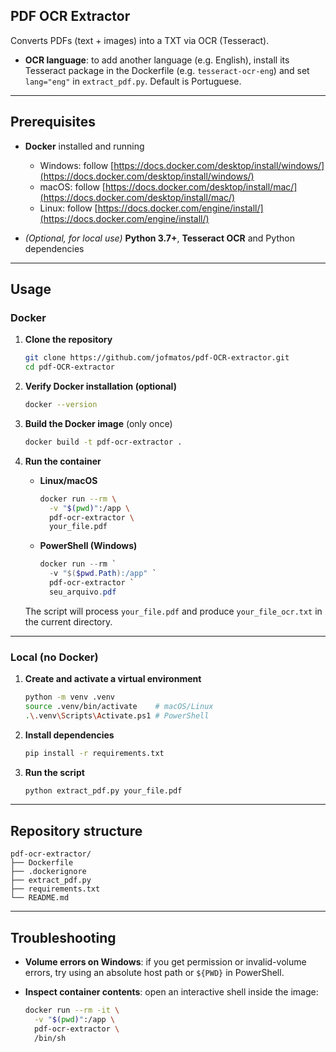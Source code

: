 ## PDF OCR Extractor

Converts PDFs (text + images) into a TXT via OCR (Tesseract).

* **OCR language**: to add another language (e.g. English), install its Tesseract package in the Dockerfile (e.g. `tesseract-ocr-eng`) and set `lang="eng"` in `extract_pdf.py`. Default is Portuguese.
---

## Prerequisites

* **Docker** installed and running

  * Windows: follow [https://docs.docker.com/desktop/install/windows/](https://docs.docker.com/desktop/install/windows/)
  * macOS: follow [https://docs.docker.com/desktop/install/mac/](https://docs.docker.com/desktop/install/mac/)
  * Linux: follow [https://docs.docker.com/engine/install/](https://docs.docker.com/engine/install/)
* *(Optional, for local use)* **Python 3.7+**, **Tesseract OCR** and Python dependencies

---

## Usage

### Docker

1. **Clone the repository**

   ```bash
   git clone https://github.com/jofmatos/pdf-OCR-extractor.git
   cd pdf-OCR-extractor
   ```

2. **Verify Docker installation (optional)**

   ```bash
   docker --version
   ```

3. **Build the Docker image** (only once)

   ```bash
   docker build -t pdf-ocr-extractor .
   ```

4. **Run the container**

   * **Linux/macOS**

     ```bash
     docker run --rm \
       -v "$(pwd)":/app \
       pdf-ocr-extractor \
       your_file.pdf
     ```
   * **PowerShell (Windows)**

     ```powershell
     docker run --rm `
       -v "$($pwd.Path):/app" `
       pdf-ocr-extractor `
       seu_arquivo.pdf
     ```

   The script will process `your_file.pdf` and produce `your_file_ocr.txt` in the current directory.

---

### Local (no Docker)

1. **Create and activate a virtual environment**

   ```bash
   python -m venv .venv
   source .venv/bin/activate    # macOS/Linux
   .\.venv\Scripts\Activate.ps1 # PowerShell
   ```

2. **Install dependencies**

   ```bash
   pip install -r requirements.txt
   ```

3. **Run the script**

   ```bash
   python extract_pdf.py your_file.pdf
   ```

---

## Repository structure

```
pdf-ocr-extractor/
├── Dockerfile
├── .dockerignore
├── extract_pdf.py
├── requirements.txt
└── README.md
```

---

## Troubleshooting

* **Volume errors on Windows**: if you get permission or invalid-volume errors, try using an absolute host path or `${PWD}` in PowerShell.
* **Inspect container contents**: open an interactive shell inside the image:

  ```bash
  docker run --rm -it \
    -v "$(pwd)":/app \
    pdf-ocr-extractor \
    /bin/sh
  ```
